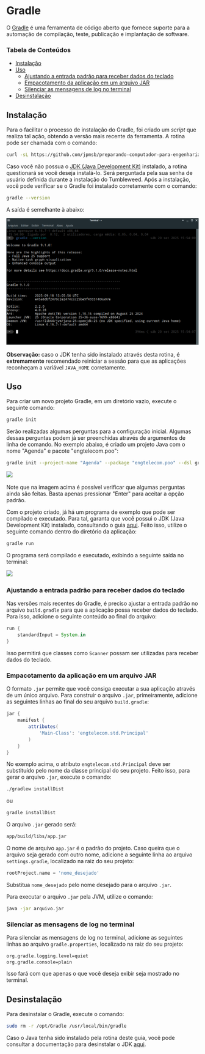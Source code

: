 # Gradle

O [Gradle](https://gradle.org/) é uma ferramenta de código aberto que fornece suporte para a automação de compilação, teste, publicação e implantação de software.

### Tabela de Conteúdos

- [Instalação](#instalação)
- [Uso](#uso)
    - [Ajustando a entrada padrão para receber dados do teclado](#ajustando-a-entrada-padrão-para-receber-dados-do-teclado)
    - [Empacotamento da aplicação em um arquivo JAR](#empacotamento-da-aplicação-em-um-arquivo-jar)
    - [Silenciar as mensagens de log no terminal](#silenciar-as-mensagens-de-log-no-terminal)
- [Desinstalação](#desinstalação)

## Instalação

Para o facilitar o processo de instalação do Gradle, foi criado um *script* que realiza tal ação, obtendo a versão mais recente da ferramenta. A rotina pode ser chamada com o comando:

```bash
curl -sL https://github.com/jpmsb/preparando-computador-para-engenharia-de-tele/raw/main/scripts-auxiliares/instalar-gradle | bash
```

Caso você não possua o [JDK (Java Development Kit)](JDK.md) instalado, a rotina questionará se você deseja instalá-lo. Será perguntada pela sua senha de usuário definida durante a instalação do Tumbleweed. Após a instalação, você pode verificar se o Gradle foi instalado corretamente com o comando:

```bash
gradle --version
```

A saída é semelhante à abaixo:

![](imagens/gradle_version.png)

**Observação:** caso o JDK tenha sido instalado através desta rotina, é **extremamente** recomendado reiniciar a sessão para que as aplicações reconheçam a variável `JAVA_HOME` corretamente.

## Uso

Para criar um novo projeto Gradle, em um diretório vazio, execute o seguinte comando:

```bash
gradle init
```

Serão realizadas algumas perguntas para a configuração inicial. Algumas dessas perguntas podem já ser preenchidas através de argumentos de linha de comando. No exemplo abaixo, é criado um projeto Java com o nome "Agenda" e pacote "engtelecom.poo":

```bash
gradle init --project-name "Agenda" --package "engtelecom.poo" --dsl groovy --type java-application --test-framework "junit-jupiter"
```

![](imagens/gradle_project_init_extra.png)

Note que na imagem acima é possível verificar que algumas perguntas ainda são feitas. Basta apenas pressionar "Enter" para aceitar a opção padrão.

Com o projeto criado, já há um programa de exemplo que pode ser compilado e executado. Para tal, garanta que você possui o JDK (Java Development Kit) instalado, consultando o guia [aqui](JDK.md). Feito isso, utilize o seguinte comando dentro do diretório da aplicação:

```bash
gradle run
```

O programa será compilado e executado, exibindo a seguinte saída no terminal:

![](imagens/gradle_project_init_run.png)

### Ajustando a entrada padrão para receber dados do teclado

Nas versões mais recentes do Gradle, é preciso ajustar a entrada padrão no arquivo `build.gradle` para que a aplicação possa receber dados do teclado. Para isso, adicione o seguinte conteúdo ao final do arquivo:

```groovy
run {
    standardInput = System.in
}
```

Isso permitirá que classes como `Scanner` possam ser utilizadas para receber dados do teclado.

### Empacotamento da aplicação em um arquivo JAR

O formato `.jar` permite que você consiga executar a sua aplicação através de um único arquivo. Para construir o arquivo `.jar`, primeiramente, adicione as seguintes linhas ao final do seu arquivo `build.gradle`:

```groovy
jar {
    manifest {
        attributes(
            'Main-Class': 'engtelecom.std.Principal'
        )
    }
}
```

No exemplo acima, o atributo `engtelecom.std.Principal` deve ser substituído pelo nome da classe principal do seu projeto. Feito isso, para gerar o arquivo `.jar`, execute o comando:

```bash
./gradlew installDist
```

ou

```bash
gradle installDist
```

O arquivo `.jar` gerado será:

```bash
app/build/libs/app.jar
```

O nome de arquivo `app.jar` é o padrão do projeto. Caso queira que o arquivo seja gerado com outro nome, adicione a seguinte linha ao arquivo `settings.gradle`, localizado na raiz do seu projeto:

```groovy
rootProject.name = 'nome_desejado'
```

Substitua `nome_desejado` pelo nome desejado para o arquivo `.jar`.

Para executar o arquivo `.jar` pela JVM, utilize o comando:

```bash
java -jar arquivo.jar
```

### Silenciar as mensagens de log no terminal

Para silenciar as mensagens de log no terminal, adicione as seguintes linhas ao arquivo `gradle.properties`, localizado na raiz do seu projeto:

```
org.gradle.logging.level=quiet
org.gradle.console=plain
```

Isso fará com que apenas o que você deseja exibir seja mostrado no terminal.

## Desinstalação

Para desinstalar o Gradle, execute o comando:

```bash
sudo rm -r /opt/Gradle /usr/local/bin/gradle
```

Caso o Java tenha sido instalado pela rotina deste guia, você pode consultar a documentação para desinstalar o JDK [aqui](JDK.md).